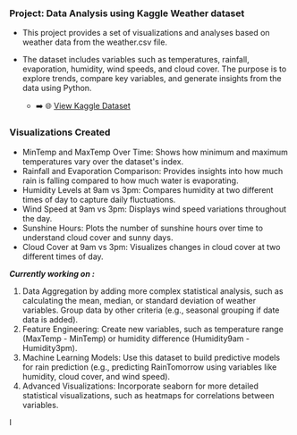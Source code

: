 ### Project: Data Analysis using Kaggle Weather dataset

+ This project provides a set of visualizations and analyses based on weather data from the weather.csv file.
+ The dataset includes variables such as temperatures, rainfall, evaporation, humidity, wind speeds, and cloud cover. The purpose is to explore trends, compare key variables, and generate insights from the data using Python.

  
  - ➡️ 🌐 [View Kaggle Dataset](https://www.kaggle.com/datasets/zaraavagyan/weathercsv/code)



### Visualizations Created
- MinTemp and MaxTemp Over Time: Shows how minimum and maximum temperatures vary over the dataset's index.
- Rainfall and Evaporation Comparison: Provides insights into how much rain is falling compared to how much water is evaporating.
- Humidity Levels at 9am vs 3pm: Compares humidity at two different times of day to capture daily fluctuations.
- Wind Speed at 9am vs 3pm: Displays wind speed variations throughout the day.
- Sunshine Hours: Plots the number of sunshine hours over time to understand cloud cover and sunny days.
- Cloud Cover at 9am vs 3pm: Visualizes changes in cloud cover at two different times of day.


***Currently working on :***

1. Data Aggregation by adding more complex statistical analysis, such as calculating the mean, median, or standard deviation of weather variables.
Group data by other criteria (e.g., seasonal grouping if date data is added).
2. Feature Engineering:
Create new variables, such as temperature range (MaxTemp - MinTemp) or humidity difference (Humidity9am - Humidity3pm).
3. Machine Learning Models:
Use this dataset to build predictive models for rain prediction (e.g., predicting RainTomorrow using variables like humidity, cloud cover, and wind speed).
4. Advanced Visualizations:
Incorporate seaborn for more detailed statistical visualizations, such as heatmaps for correlations between variables.

I 
